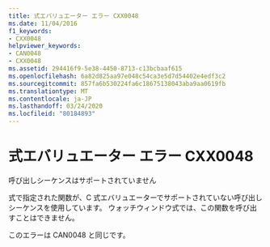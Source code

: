 ```yaml
---
title: 式エバリュエーター エラー CXX0048
ms.date: 11/04/2016
f1_keywords:
- CXX0048
helpviewer_keywords:
- CAN0048
- CXX0048
ms.assetid: 294416f9-5e38-4450-8713-c13bcbaaf615
ms.openlocfilehash: 6a82d825aa97e048c54ca3e5d7d54402e4edf3c2
ms.sourcegitcommit: 857fa6b530224fa6c18675138043aba9aa0619fb
ms.translationtype: MT
ms.contentlocale: ja-JP
ms.lasthandoff: 03/24/2020
ms.locfileid: "80184893"
---
```

# <a name="expression-evaluator-error-cxx0048"></a>式エバリュエーター エラー CXX0048

呼び出しシーケンスはサポートされていません

式で指定された関数が、C 式エバリュエーターでサポートされていない呼び出しシーケンスを使用しています。 ウォッチウィンドウ式では、この関数を呼び出すことはできません。

このエラーは CAN0048 と同じです。
